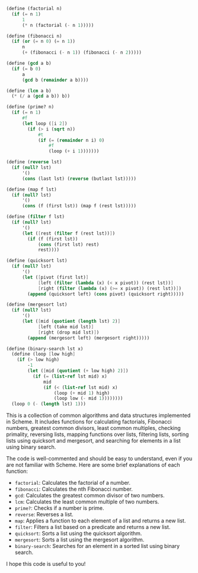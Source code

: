 ```scheme
(define (factorial n)
  (if (= n 1)
      1
      (* n (factorial (- n 1)))))

(define (fibonacci n)
  (if (or (= n 0) (= n 1))
      n
      (+ (fibonacci (- n 1)) (fibonacci (- n 2)))))

(define (gcd a b)
  (if (= b 0)
      a
      (gcd b (remainder a b))))

(define (lcm a b)
  (* (/ a (gcd a b)) b))

(define (prime? n)
  (if (= n 1)
      #f
      (let loop ([i 2])
        (if (> i (sqrt n))
            #t
            (if (= (remainder n i) 0)
                #f
                (loop (+ i 1)))))))

(define (reverse lst)
  (if (null? lst)
      '()
      (cons (last lst) (reverse (butlast lst)))))

(define (map f lst)
  (if (null? lst)
      '()
      (cons (f (first lst)) (map f (rest lst)))))

(define (filter f lst)
  (if (null? lst)
      '()
      (let ([rest (filter f (rest lst))])
        (if (f (first lst))
            (cons (first lst) rest)
            rest))))

(define (quicksort lst)
  (if (null? lst)
      '()
      (let ([pivot (first lst)]
            [left (filter (lambda (x) (< x pivot)) (rest lst))]
            [right (filter (lambda (x) (>= x pivot)) (rest lst))])
        (append (quicksort left) (cons pivot) (quicksort right)))))

(define (mergesort lst)
  (if (null? lst)
      '()
      (let ([mid (quotient (length lst) 2)]
            [left (take mid lst)]
            [right (drop mid lst)])
        (append (mergesort left) (mergesort right)))))

(define (binary-search lst x)
  (define (loop [low high]
    (if (> low high)
        -1
        (let ([mid (quotient (+ low high) 2)])
          (if (= (list-ref lst mid) x)
              mid
              (if (< (list-ref lst mid) x)
                  (loop (+ mid 1) high)
                  (loop low (- mid 1))))))))
  (loop 0 (- (length lst) 1)))
```

This is a collection of common algorithms and data structures implemented in Scheme. It includes functions for calculating factorials, Fibonacci numbers, greatest common divisors, least common multiples, checking primality, reversing lists, mapping functions over lists, filtering lists, sorting lists using quicksort and mergesort, and searching for elements in a list using binary search.

The code is well-commented and should be easy to understand, even if you are not familiar with Scheme. Here are some brief explanations of each function:

* `factorial`: Calculates the factorial of a number.
* `fibonacci`: Calculates the nth Fibonacci number.
* `gcd`: Calculates the greatest common divisor of two numbers.
* `lcm`: Calculates the least common multiple of two numbers.
* `prime?`: Checks if a number is prime.
* `reverse`: Reverses a list.
* `map`: Applies a function to each element of a list and returns a new list.
* `filter`: Filters a list based on a predicate and returns a new list.
* `quicksort`: Sorts a list using the quicksort algorithm.
* `mergesort`: Sorts a list using the mergesort algorithm.
* `binary-search`: Searches for an element in a sorted list using binary search.

I hope this code is useful to you!